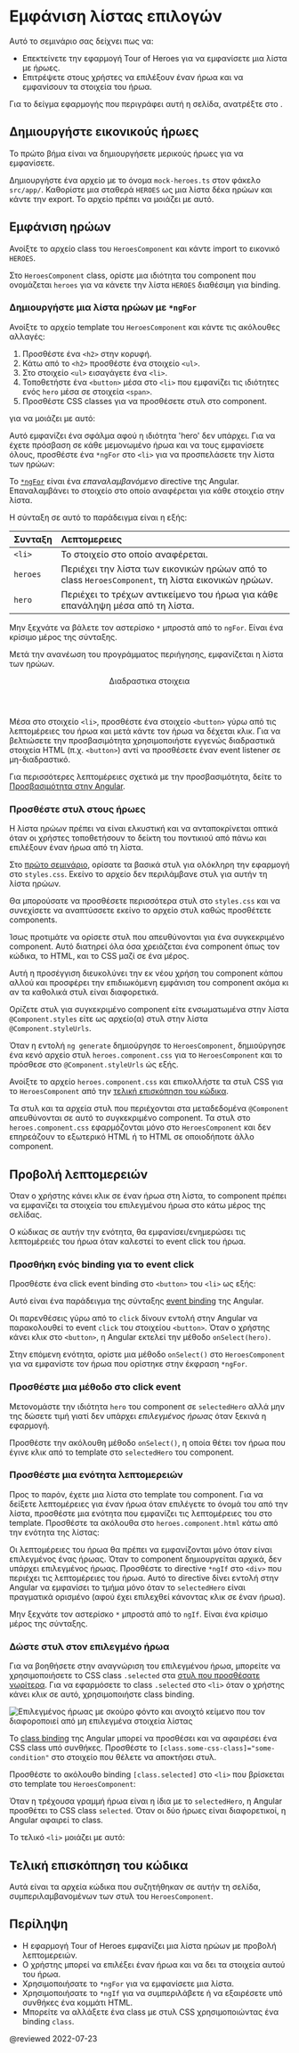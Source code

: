 # Εμφάνιση λίστας επιλογών

Αυτό το σεμινάριο σας δείχνει πως να: 

* Επεκτείνετε την εφαρμογή Tour of Heroes για να εμφανίσετε μια λίστα με ήρωες.
* Επιτρέψετε στους χρήστες να επιλέξουν έναν ήρωα και να εμφανίσουν τα στοιχεία του ήρωα.

<div class="alert is-helpful">

Για το δείγμα εφαρμογής που περιγράφει αυτή η σελίδα, ανατρέξτε στο <live-example></live-example>.

</div>


## Δημιουργήστε εικονικούς ήρωες

Το πρώτο βήμα είναι να δημιουργήσετε μερικούς ήρωες για να εμφανίσετε.

Δημιουργήστε ένα αρχείο με το όνομα `mock-heroes.ts` στον φάκελο `src/app/`.
Καθορίστε μια σταθερά `HEROES` ως μια λίστα δέκα ηρώων και κάντε την export.
Το αρχείο πρέπει να μοιάζει με αυτό.

<code-example header="src/app/mock-heroes.ts" path="toh-pt2/src/app/mock-heroes.ts"></code-example>

## Εμφάνιση ηρώων

Ανοίξτε το αρχείο class του `HeroesComponent` και κάντε import το εικονικό `HEROES`.

<code-example header="src/app/heroes/heroes.component.ts (import HEROES)" path="toh-pt2/src/app/heroes/heroes.component.ts" region="import-heroes"></code-example>

Στο `HeroesComponent` class, ορίστε μια ιδιότητα του component που ονομάζεται `heroes` για να κάνετε την λίστα `HEROES` διαθέσιμη για binding.

<code-example header="src/app/heroes/heroes.component.ts" path="toh-pt2/src/app/heroes/heroes.component.ts" region="component"></code-example>

### Δημιουργήστε μια λίστα ηρώων με `*ngFor`

Ανοίξτε το αρχείο template του `HeroesComponent` και κάντε τις ακόλουθες αλλαγές:

1.  Προσθέστε ένα `<h2>` στην κορυφή.
2.  Κάτω από το `<h2>` προσθέστε ένα στοιχείο `<ul>`.
3.  Στο στοιχείο `<ul>` εισαγάγετε ένα `<li>`.
4.  Τοποθετήστε ένα `<button>` μέσα στο `<li>` που εμφανίζει τις ιδιότητες ενός `hero` μέσα σε στοιχεία `<span>`.
5.  Προσθέστε CSS classes για να προσθέσετε στυλ στο component.

για να μοιάζει με αυτό:

<code-example header="heroes.component.html (heroes template)" path="toh-pt2/src/app/heroes/heroes.component.1.html" region="list"></code-example>

Αυτό εμφανίζει ένα σφάλμα αφού η ιδιότητα 'hero' δεν υπάρχει. Για να έχετε πρόσβαση σε κάθε μεμονωμένο ήρωα και να τους εμφανίσετε όλους, προσθέστε ένα `*ngFor` στο `<li>` για να προσπελάσετε την λίστα των ηρώων:

<code-example path="toh-pt2/src/app/heroes/heroes.component.1.html" region="li"></code-example>

Το [`*ngFor`](guide/built-in-directives#ngFor) είναι ένα *επαναλαμβανόμενο* directive της Angular.
Επαναλαμβάνει το στοιχείο στο οποίο αναφέρεται για κάθε στοιχείο στην λίστα.

Η σύνταξη σε αυτό το παράδειγμα είναι η εξής:

| Συνταξη   | Λεπτομερειες |
|:---      |:---     |
| `<li>`   | Το στοιχείο στο οποίο αναφέρεται.                                                                  |
| `heroes` | Περιέχει την λίστα των εικονικών ηρώων από το class `HeroesComponent`, τη λίστα εικονικών ηρώων.   |
| `hero`   | Περιέχει το τρέχων αντικείμενο του ήρωα για κάθε επανάληψη μέσα από τη λίστα.                      |

<div class="alert is-important">

Μην ξεχνάτε να βάλετε τον αστερίσκο `*` μπροστά από το `ngFor`. Είναι ένα κρίσιμο μέρος της σύνταξης.

</div>

Μετά την ανανέωση του προγράμματος περιήγησης, εμφανίζεται η λίστα των ηρώων.

<div class="callout is-helpful">

<header>Διαδραστικα στοιχεια</header>

Μέσα στο στοιχείο `<li>`, προσθέστε ένα  στοιχείο `<button>` γύρω από τις λεπτομέρειες του ήρωα και μετά κάντε τον ήρωα να δέχεται κλικ. Για να βελτιώσετε την προσβασιμότητα χρησιμοποιήστε εγγενώς διαδραστικά στοιχεία HTML (π.χ. `<button>`) αντί να προσθέσετε έναν event listener σε μη-διαδραστικό.

Για περισσότερες λεπτομέρειες σχετικά με την προσβασιμότητα, δείτε το [Προσβασιμότητα στην Angular](guide/accessibility).

</div>

<a id="styles"></a>

### Προσθέστε στυλ στους ήρωες

Η λίστα ηρώων πρέπει να είναι ελκυστική και να ανταποκρίνεται οπτικά όταν οι χρήστες
τοποθετήσουν το δείκτη του ποντικιού από πάνω και επιλέξουν έναν ήρωα από τη λίστα.

Στο [πρώτο σεμινάριο](tutorial/toh-pt0#app-wide-styles), ορίσατε τα βασικά στυλ για ολόκληρη την εφαρμογή στο `styles.css`.
Εκείνο το αρχείο δεν περιλάμβανε στυλ για αυτήν τη λίστα ηρώων.

Θα μπορούσατε να προσθέσετε περισσότερα στυλ στο `styles.css` και να συνεχίσετε να αναπτύσσετε εκείνο το αρχείο στυλ καθώς προσθέτετε components.

Ίσως προτιμάτε να ορίσετε στυλ που απευθύνονται για ένα συγκεκριμένο component. Αυτό διατηρεί όλα όσα χρειάζεται ένα component όπως τον κώδικα, το HTML, και το CSS μαζί σε ένα μέρος.

Αυτή η προσέγγιση διευκολύνει την εκ νέου χρήση του component κάπου αλλού
και προσφέρει την επιδιωκόμενη εμφάνιση του component ακόμα κι αν τα καθολικά στυλ είναι διαφορετικά.

Ορίζετε στυλ για συγκεκριμένο component είτε ενσωματωμένα στην λίστα `@Component.styles` είτε
ως αρχείο(α) στυλ στην λίστα `@Component.styleUrls`.

Όταν η εντολή `ng generate` δημιούργησε το `HeroesComponent`, δημιούργησε ένα κενό αρχείο στυλ `heroes.component.css` για το `HeroesComponent`
και το πρόσθεσε στο `@Component.styleUrls` ώς εξής.

<code-example header="src/app/heroes/heroes.component.ts (@Component)" path="toh-pt2/src/app/heroes/heroes.component.ts" region="metadata"></code-example>

Ανοίξτε το αρχείο `heroes.component.css` και επικολλήστε τα στυλ CSS για το `HeroesComponent` από την [τελική επισκόπηση του κώδικα](#final-code-review).

<div class="alert is-important">

Τα στυλ και τα αρχεία στυλ που περιέχονται στα μεταδεδομένα `@Component` απευθύνονται σε αυτό το συγκεκριμένο component.
Τα στυλ στο `heroes.component.css` εφαρμόζονται μόνο στο `HeroesComponent` και δεν επηρεάζουν το εξωτερικό HTML ή το HTML σε οποιοδήποτε άλλο component.

</div>

## Προβολή λεπτομερειών

Όταν ο χρήστης κάνει κλικ σε έναν ήρωα στη λίστα, το component πρέπει να εμφανίζει τα στοιχεία του επιλεγμένου ήρωα στο κάτω μέρος της σελίδας.

Ο κώδικας σε αυτήν την ενότητα, θα εμφανίσει/ενημερώσει τις λεπτομέρειές του ήρωα όταν καλεστεί το event click του ήρωα.

### Προσθήκη ενός binding για το event click

Προσθέστε ένα click event binding στο `<button>` του `<li>` ως εξής:

<code-example header="heroes.component.html (απόσπασμα του template)" path="toh-pt2/src/app/heroes/heroes.component.1.html" region="selectedHero-click"></code-example>

Αυτό είναι ένα παράδειγμα της σύνταξης [event binding](guide/event-binding) της Angular.

Οι παρενθέσεις γύρω από το `click` δίνουν εντολή στην Angular να παρακολουθεί το event `click` του στοιχείου `<button>`.
Όταν ο χρήστης κάνει κλικ στο `<button>`, η Angular εκτελεί την μέθοδο `onSelect(hero)`.

Στην επόμενη ενότητα, ορίστε μια μέθοδο `onSelect()` στο `HeroesComponent` για
να εμφανίστε τον ήρωα που ορίστηκε στην έκφραση `*ngFor`.


### Προσθέστε μια μέθοδο στο click event

Μετονομάστε την ιδιότητα `hero` του component σε `selectedHero` αλλά μην της δώσετε τιμή γιατί δεν υπάρχει *επιλεγμένος ήρωας* όταν ξεκινά η εφαρμογή.

Προσθέστε την ακόλουθη μέθοδο `onSelect()`, η οποία θέτει τον ήρωα που έγινε κλικ από το template
στο `selectedHero` του component.

<code-example header="src/app/heroes/heroes.component.ts (onSelect)" path="toh-pt2/src/app/heroes/heroes.component.ts" region="on-select"></code-example>

### Προσθέστε μια ενότητα λεπτομερειών

Προς το παρόν, έχετε μια λίστα στο template του component. Για να δείξετε λεπτομέρειες για έναν ήρωα όταν επιλέγετε το όνομά του από την λίστα, προσθέστε μια ενότητα που εμφανίζει τις λεπτομέρειες του στο
template. Προσθέστε τα ακόλουθα στο `heroes.component.html` κάτω από την ενότητα της λίστας:

<code-example header="heroes.component.html (στοιχεία επιλεγμένου ήρωα)" path="toh-pt2/src/app/heroes/heroes.component.html" region="selectedHero-details"></code-example>

Οι λεπτομέρειες του ήρωα θα πρέπει να εμφανίζονται μόνο όταν είναι επιλεγμένος ένας ήρωας. Όταν το component δημιουργείται αρχικά, δεν υπάρχει επιλεγμένος ήρωας. Προσθέστε το directive `*ngIf` στο `<div>` που περιέχει τις λεπτομέρειες του ήρωα. Αυτό το directive δίνει εντολή στην Angular να εμφανίσει το τμήμα μόνο όταν το `selectedHero` είναι πραγματικά ορισμένο (αφού έχει επιλεχθεί κάνοντας κλικ σε έναν ήρωα).

<div class="alert is-important">

Μην ξεχνάτε τον αστερίσκο `*` μπροστά από το `ngIf`. Είναι ένα κρίσιμο μέρος της σύνταξης.

</div>

### Δώστε στυλ στον επιλεγμένο ήρωα

Για να βοηθήσετε στην αναγνώριση του επιλεγμένου ήρωα, μπορείτε να χρησιμοποιήσετε το CSS class `.selected` στα [στυλ που προσθέσατε νωρίτερα](#styles).
Για να εφαρμόσετε το class `.selected` στο `<li>` όταν ο χρήστης κάνει κλικ σε αυτό, χρησιμοποιήστε class binding.

<div class="lightbox">

<img alt="Επιλεγμένος ήρωας με σκούρο φόντο και ανοιχτό κείμενο που τον διαφοροποιεί από μη επιλεγμένα στοιχεία λίστας" src="generated/images/guide/toh/heroes-list-selected.png">

</div>

Το [class binding](guide/class-binding) της Angular μπορεί να προσθέσει και να αφαιρέσει ένα CSS class υπό συνθήκες.
Προσθέστε το `[class.some-css-class]="some-condition"` στο στοιχείο που θέλετε να αποκτήσει στυλ.

Προσθέστε το ακόλουθο binding `[class.selected]` στο `<li>` που βρίσκεται στο template του `HeroesComponent`:

<code-example header="heroes.component.html (αλλαγή του CSS class 'selected')" path="toh-pt2/src/app/heroes/heroes.component.1.html" region="class-selected"></code-example>

Όταν η τρέχουσα γραμμή ήρωα είναι η ίδια με το `selectedHero`, η Angular προσθέτει το CSS class `selected`. Όταν οι δύο ήρωες είναι διαφορετικοί, η Angular αφαιρεί το class.

Το τελικό `<li>` μοιάζει με αυτό:

<code-example header="heroes.component.html (αντικείμενο λίστας hero)" path="toh-pt2/src/app/heroes/heroes.component.html" region="li"></code-example>

<a id="final-code-review"></a>

## Τελική επισκόπηση του κώδικα

Αυτά είναι τα αρχεία κώδικα που συζητήθηκαν σε αυτήν τη σελίδα, συμπεριλαμβανομένων των στυλ του `HeroesComponent`.

<code-tabs>
    <code-pane header="src/app/mock-heroes.ts" path="toh-pt2/src/app/mock-heroes.ts"></code-pane>
    <code-pane header="src/app/heroes/heroes.component.ts" path="toh-pt2/src/app/heroes/heroes.component.ts"></code-pane>
    <code-pane header="src/app/heroes/heroes.component.html" path="toh-pt2/src/app/heroes/heroes.component.html"></code-pane>
    <code-pane header="src/app/heroes/heroes.component.css" path="toh-pt2/src/app/heroes/heroes.component.css"></code-pane>
</code-tabs>

## Περίληψη

*   Η εφαρμογή Tour of Heroes εμφανίζει μια λίστα ηρώων με προβολή λεπτομερειών.
*   Ο χρήστης μπορεί να επιλέξει έναν ήρωα και να δει τα στοιχεία αυτού του ήρωα.
*   Χρησιμοποιήσατε το `*ngFor` για να εμφανίσετε μια λίστα.
*   Χρησιμοποιήσατε το `*ngIf` για να συμπεριλάβετε ή να εξαιρέσετε υπό συνθήκες ένα κομμάτι HTML.
*   Μπορείτε να αλλάξετε ένα class με στυλ CSS χρησιμοποιώντας ένα binding `class`.

@reviewed 2022-07-23

